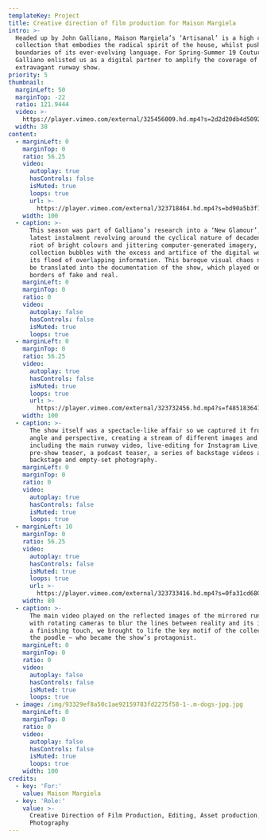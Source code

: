 ```yaml
---
templateKey: Project
title: Creative direction of film production for Maison Margiela
intro: >-
  Headed up by John Galliano, Maison Margiela’s ‘Artisanal’ is a high concept
  collection that embodies the radical spirit of the house, whilst pushing the
  boundaries of its ever-evolving language. For Spring-Summer 19 Couture,
  Galliano enlisted us as a digital partner to amplify the coverage of his
  extravagant runway show.
priority: 5
thumbnail:
  marginLeft: 50
  marginTop: -22
  ratio: 121.9444
  video: >-
    https://player.vimeo.com/external/325456009.hd.mp4?s=2d2d20db4d509264e3e8c1ed290c9576d15a2cc7&profile_id=174
  width: 38
content:
  - marginLeft: 0
    marginTop: 0
    ratio: 56.25
    video:
      autoplay: true
      hasControls: false
      isMuted: true
      loops: true
      url: >-
        https://player.vimeo.com/external/323718464.hd.mp4?s=bd90a5b3f772786683c7c27efd785fc178cdeb6c&profile_id=175
    width: 100
  - caption: >-
      This season was part of Galliano’s research into a ‘New Glamour’, with the
      latest instalment revolving around the cyclical nature of decadence. A
      riot of bright colours and jittering computer-generated imagery, the
      collection bubbles with the excess and artifice of the digital world and
      its flood of overlapping information. This baroque visual chaos needed to
      be translated into the documentation of the show, which played on the
      borders of fake and real.
    marginLeft: 0
    marginTop: 0
    ratio: 0
    video:
      autoplay: false
      hasControls: false
      isMuted: true
      loops: true
  - marginLeft: 0
    marginTop: 0
    ratio: 56.25
    video:
      autoplay: true
      hasControls: false
      isMuted: true
      loops: true
      url: >-
        https://player.vimeo.com/external/323732456.hd.mp4?s=f48518364794407d4839f05886fae630f4507f09&profile_id=175
    width: 100
  - caption: >-
      The show itself was a spectacle-like affair so we captured it from every
      angle and perspective, creating a stream of different images and content
      including the main runway video, live-editing for Instagram Live, a
      pre-show teaser, a podcast teaser, a series of backstage videos and
      backstage and empty-set photography.
    marginLeft: 0
    marginTop: 0
    ratio: 0
    video:
      autoplay: true
      hasControls: false
      isMuted: true
      loops: true
  - marginLeft: 10
    marginTop: 0
    ratio: 56.25
    video:
      autoplay: true
      hasControls: false
      isMuted: true
      loops: true
      url: >-
        https://player.vimeo.com/external/323733416.hd.mp4?s=0fa31cd68099a054665f50639759620a24a12af8&profile_id=175
    width: 80
  - caption: >-
      The main video played on the reflected images of the mirrored runway, shot
      with rotating cameras to blur the lines between reality and its image. For
      a finishing touch, we brought to life the key motif of the collection –
      the poodle – who became the show’s protagonist.
    marginLeft: 0
    marginTop: 0
    ratio: 0
    video:
      autoplay: false
      hasControls: false
      isMuted: true
      loops: true
  - image: /img/93329ef8a50c1ae92159783fd2275f58-1-.m-dogs-jpg.jpg
    marginLeft: 0
    marginTop: 0
    ratio: 0
    video:
      autoplay: false
      hasControls: false
      isMuted: true
      loops: true
    width: 100
credits:
  - key: 'For:'
    value: Maison Margiela
  - key: 'Role:'
    value: >-
      Creative Direction of Film Production, Editing, Asset production,
      Photography
---
```

